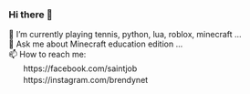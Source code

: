 ### Hi there 👋

<!--
**brendy/brendy** is a ✨ _special_ ✨ repository because its `README.md` (this file) appears on your GitHub profile.

Here are some ideas to get you started:

- 🔭 I’m currently working on ...
- 👯 I’m looking to collaborate on ...
- 🤔 I’m looking for help with ...
- 😄 Pronouns: ...
- ⚡ Fun fact: ...
-->

🌱  I’m currently playing tennis, python, lua, roblox, minecraft ...
<br/>
💬  Ask me about Minecraft education edition ...
<br/>
📫  How to reach me:
<br/>
ㅤㅤhttps://facebook.com/saintjob
<br/>
ㅤㅤhttps://instagram.com/brendynet
<br/>

